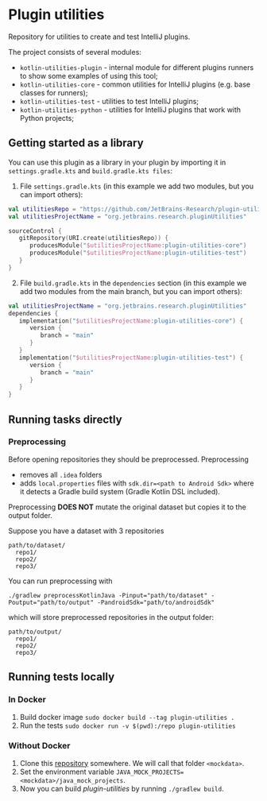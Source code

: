 #  Plugin utilities

Repository for utilities to create and test IntelliJ plugins.

The project consists of several modules:

- `kotlin-utilities-plugin` - internal module for different plugins runners to show some examples of using this tool;
- `kotlin-utilities-core` - common utilities for IntelliJ plugins (e.g. base classes for runners);
- `kotlin-utilities-test` - utilities to test IntelliJ plugins;
- `kotlin-utilities-python` - utilities for IntelliJ plugins that work with Python projects;

## Getting started as a library

You can use this plugin as a library in your plugin by importing it in `settings.gradle.kts` and `build.gradle.kts files`:

1. File `settings.gradle.kts` (in this example we add two modules, but you can import others):

```kotlin
val utilitiesRepo = "https://github.com/JetBrains-Research/plugin-utilities.git"
val utilitiesProjectName = "org.jetbrains.research.pluginUtilities"

sourceControl {
   gitRepository(URI.create(utilitiesRepo)) {
      producesModule("$utilitiesProjectName:plugin-utilities-core")
      producesModule("$utilitiesProjectName:plugin-utilities-test")
   }
}
```

2. File `build.gradle.kts` in the `dependencies` section 
   (in this example we add two modules from the main branch, but you can import others):

```kotlin
val utilitiesProjectName = "org.jetbrains.research.pluginUtilities"
dependencies {
   implementation("$utilitiesProjectName:plugin-utilities-core") {
      version {
         branch = "main"
      }
   }
   implementation("$utilitiesProjectName:plugin-utilities-test") {
      version {
         branch = "main"
      }
   }
}
```

## Running tasks directly

### Preprocessing

Before opening repositories they should be preprocessed. Preprocessing
* removes all `.idea` folders
* adds `local.properties` files with `sdk.dir=<path to Android Sdk>` where it detects a Gradle build system (Gradle Kotlin DSL included).

Preprocessing **DOES NOT** mutate the original dataset but copies it to the output folder.

Suppose you have a dataset with 3 repositories

```
path/to/dataset/
  repo1/
  repo2/
  repo3/
```

You can run preprocessing with 
```shell
./gradlew preprocessKotlinJava -Pinput="path/to/dataset" -Poutput="path/to/output" -PandroidSdk="path/to/androidSdk"
```

which will store preprocessed repositories in the output folder:


```
path/to/output/
  repo1/
  repo2/
  repo3/
```

## Running tests locally

### In Docker

1. Build docker image `sudo docker build --tag plugin-utilities .`
2. Run the tests `sudo docker run -v $(pwd):/repo plugin-utilities`

### Without Docker

1. Clone this [repository](https://github.com/JetBrains-Research/plugin-utilies-mock-data) somewhere. We will call that folder `<mockdata>`. 
2. Set the environment variable `JAVA_MOCK_PROJECTS=<mockdata>/java_mock_projects`.
3. Now you can build _plugin-utilities_ by running `./gradlew build`. 
